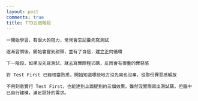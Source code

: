 ```yaml
---
layout: post
comments: true
title: TTD五個階段
---
```




    一開始學習，有很大的阻力，常常會忘記要先寫測試

    逐漸習慣後，開始會嘗到甜頭，並有了自信，建立正向循環

    下一階段，如果沒先寫測試，就去寫實際程式碼，反而會有很重的罪惡感

    對 Test First 已經相當熟悉，開始知道哪些地方沒先寫也沒事，從那份罪惡感解放

    不用刻意實行 Test First，也能達到上面提到的三個效果。雖然沒實際寫出測試碼，但腦中已自行建模，滿足設計的需求。



